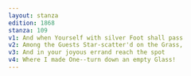 ```yaml
---
layout: stanza
edition: 1868
stanza: 109
v1: And when Yourself with silver Foot shall pass
v2: Among the Guests Star-scatter'd on the Grass,
v3: And in your joyous errand reach the spot
v4: Where I made One--turn down an empty Glass!
---
```

